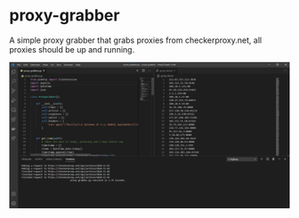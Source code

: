 # proxy-grabber
A simple proxy grabber that grabs proxies from checkerproxy.net, all proxies should be up and running.

![Test Image](/test.png)
